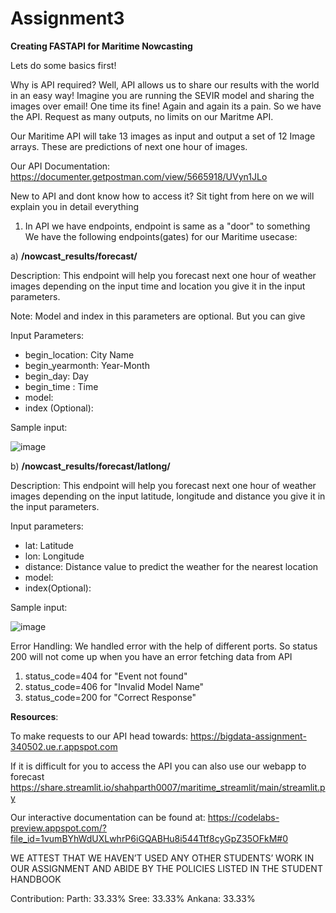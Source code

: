 Assignment3
==============================

**Creating FASTAPI for Maritime Nowcasting**

Lets do some basics first! 

Why is API required?
Well, API allows us to share our results with the world in an easy way!
Imagine you are running the SEVIR model and sharing the images over email! One time its fine! Again and again its a pain.
So we have the API. Request as many outputs, no limits on our Maritme API.

Our Maritime API will take 13 images as input and output a set of 12 Image arrays. These are predictions of next one hour of images.

Our API Documentation: https://documenter.getpostman.com/view/5665918/UVyn1JLo

New to API and dont know how to access it? Sit tight from here on we will explain you in detail everything

1) In API we have endpoints, endpoint is same as a "door" to something
We have the following endpoints(gates) for our Maritime usecase:

a) **/nowcast_results/forecast/**

Description: This endpoint will help you forecast next one hour of weather images depending on the input time and location you give it in the input parameters.

Note: Model and index in this parameters are optional. But you can give 

Input Parameters: 
- begin_location: City Name
- begin_yearmonth: Year-Month
- begin_day: Day
- begin_time : Time
- model: 
- index (Optional):
    
 Sample input:
 
 ![image](https://user-images.githubusercontent.com/78776808/160180751-9b040734-1136-4edc-9716-2057ec9091cc.png)


b) **/nowcast_results/forecast/latlong/**

Description: This endpoint will help you forecast next one hour of weather images depending on the input latitude, longitude and distance you give it in the input parameters.

Input parameters:
- lat: Latitude
- lon: Longitude
- distance: Distance value to predict the weather for the nearest location
- model:
- index(Optional): 

Sample input: 

![image](https://user-images.githubusercontent.com/78776808/160180937-b192ced4-0073-404c-82be-6641b7e5a3d6.png)


Error Handling:
We handled error with the help of different ports. So status 200 will not come up when you have an error fetching data from API
1) status_code=404 for "Event not found"
2) status_code=406 for "Invalid Model Name"
3) status_code=200 for "Correct Response"


**Resources**:

To make requests to our API head towards: https://bigdata-assignment-340502.ue.r.appspot.com

If it is difficult for you to access the API you can also use our webapp to forecast
https://share.streamlit.io/shahparth0007/maritime_streamlit/main/streamlit.py

Our interactive documentation can be found at: https://codelabs-preview.appspot.com/?file_id=1vumBYhWdUXLwhrP6iGQABHu8i544Ttf8cyGpZ35OFkM#0


WE ATTEST THAT WE HAVEN’T USED ANY OTHER STUDENTS’ WORK IN OUR ASSIGNMENT AND ABIDE BY THE POLICIES LISTED IN THE STUDENT HANDBOOK

Contribution: Parth: 33.33% Sree: 33.33% Ankana: 33.33%
